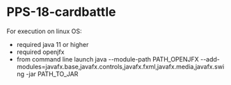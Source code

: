 # PPS-18-cardbattle

For execution on linux OS:
- required java 11 or higher
- required openjfx 
- from command line launch java --module-path PATH_OPENJFX --add-modules=javafx.base,javafx.controls,javafx.fxml,javafx.media,javafx.swing
  -jar PATH_TO_JAR
